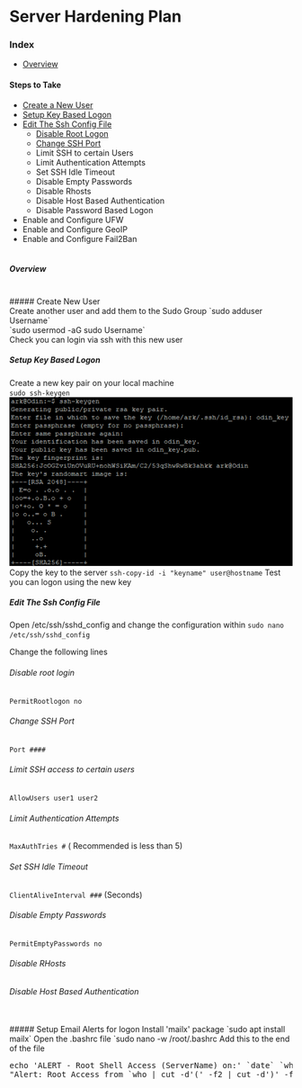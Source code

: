 # Server Hardening Plan

### Index
- [Overview](#overview)
#### Steps to Take
- [Create a New User](#create-new-user)
- [Setup Key Based Logon](#setup-key-based-logon)
- [Edit The Ssh Config File](#edit-the-ssh-config-file)
  - [Disable Root Logon](#disable-root-logon)
  - [Change SSH Port](#)
  - Limit SSH to certain Users
  - Limit Authentication Attempts
  - Set SSH Idle Timeout
  - Disable Empty Passwords
  - Disable Rhosts
  - Disable Host Based Authentication
  - Disable Password Based Logon
- Enable and Configure UFW
- Enable and Configure GeoIP
- Enable and Configure Fail2Ban
  <br><br>
##### Overview
<br>
##### Create New User <br>
Create another user and add them to the Sudo Group
`sudo adduser Username` <br>
`sudo usermod -aG sudo Username` <br>
Check you can login via ssh with this new user <br>

##### Setup Key Based Logon
Create a new key pair on your local machine<br>
`sudo ssh-keygen` <br>
![ssh keygen image](/images/ssh_keygen.png) <br>
Copy the key to the server
`ssh-copy-id -i "keyname" user@hostname`
Test you can logon using the new key

##### Edit The Ssh Config File
Open /etc/ssh/sshd_config and change the configuration within
`sudo nano /etc/ssh/sshd_config`

Change the following lines
###### Disable root login
`PermitRootlogon no`
###### Change SSH Port
`Port ####`
###### Limit SSH access to certain users
`AllowUsers user1 user2`
###### Limit Authentication Attempts
`MaxAuthTries #` ( Recommended is less than 5)
###### Set SSH Idle Timeout
`ClientAliveInterval ###` (Seconds)
###### Disable Empty Passwords
`PermitEmptyPasswords no`
###### Disable RHosts

###### Disable Host Based Authentication


<br>
##### Setup Email Alerts for logon
Install 'mailx' package
`sudo apt install mailx`
Open the .bashrc file
`sudo nano -w /root/.bashrc
Add this to the end of the file
<pre>echo 'ALERT - Root Shell Access (ServerName) on:' `date` `who` | mail -s
"Alert: Root Access from `who | cut -d'(' -f2 | cut -d')' -f1`" your@email.com </pre>

